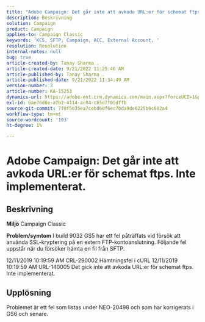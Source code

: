 ```yaml
---
title: "Adobe Campaign: Det går inte att avkoda URL:er för schemat ftps. Inte implementerat."
description: Beskrivning
solution: Campaign
product: Campaign
applies-to: Campaign Classic
keywords: 'KCS, SFTP, Campaign, ACC, External Account, '
resolution: Resolution
internal-notes: null
bug: true
article-created-by: Tanay Sharma .
article-created-date: 9/21/2022 11:25:46 AM
article-published-by: Tanay Sharma .
article-published-date: 9/21/2022 11:34:49 AM
version-number: 3
article-number: KA-15253
dynamics-url: https://adobe-ent.crm.dynamics.com/main.aspx?forceUCI=1&pagetype=entityrecord&etn=knowledgearticle&id=6ac94522-a039-ed11-9db1-002248086735
exl-id: 6ae76d6e-a2b2-4114-ac84-c85d7f05dffb
source-git-commit: 7f0f5035ea7cebd60f6ec7bda9de6225b6c602a4
workflow-type: tm+mt
source-wordcount: '103'
ht-degree: 1%

---
```


# Adobe Campaign: Det går inte att avkoda URL:er för schemat ftps. Inte implementerat.

## Beskrivning

<b>Miljö</b>
Campaign Classic


<b>Problem/symtom</b>
I build 9032 GS5 har ett fel påträffats vid försök att använda SSL-kryptering på en extern FTP-kontoanslutning. Följande fel uppstår när du försöker hämta en fil från SFTP.

12/11/2019 10:19:59 AM CRL-290002 Hämtningsfel i cURL 12/11/2019 10:19:59 AM URL-140005 Det gick inte att avkoda URL:er för schemat ftps. Inte implementerat.




## Upplösning


Problemet är ett fel som listas under NEO-20498 och som har korrigerats i GS6 och senare.
